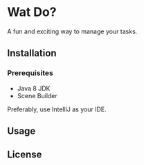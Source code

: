 # Wat Do?

A fun and exciting way to manage your tasks.

## Installation

### Prerequisites

- Java 8 JDK
- Scene Builder

Preferably, use IntelliJ as your IDE.

## Usage

## License

